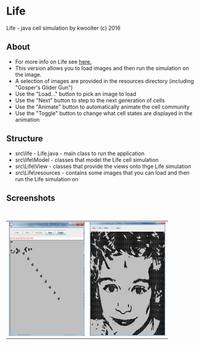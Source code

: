 # Life
Life - java cell simulation by kwoolter
(c) 2016

## About
- For more info on Life see <a href="https://en.wikipedia.org/wiki/Conway's_Game_of_Life">here.</a>
- This version allows you to load images and then run the simulation on the image.
- A selection of images are provided in the resources directory (including "Gosper's Glider Gun")
- Use the "Load..." button to pick an image to load
- Use the "Next" button to step to the next generation of cells
- Use the "Animate" button to automatically animate the cell community
- Use the "Toggle" button to change what cell states are displayed in the animation

## Structure
- src\life - Life.java - main class to run the application
- src\life\Model - classes that model the Life cell simulation
- src\Life\View - classes that provide the views onto thge Life simulation
- src\Life\resources - contains some images that you can load and then run the Life simulation on

## Screenshots
</br>
<table>
<tr>
<td>
<img height=300 width=200 src="https://github.com/kwoolter/Life/blob/master/src/life/View/screenshots/gospers.PNG" alt="gospers">
</td>
<td>
<img height=300 width=200 src="https://github.com/kwoolter/Life/blob/master/src/life/View/screenshots/jack.PNG" alt="jack">
</td>
</tr>
</table>


